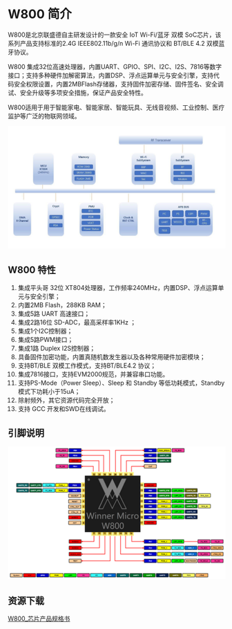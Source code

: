 # W800 简介

W800是北京联盛德自主研发设计的一款安全 IoT Wi-Fi/蓝牙 双模 SoC芯片，该系列产品支持标准的2.4G IEEE802.11b/g/n Wi-Fi 通讯协议和 BT/BLE 4.2 双模蓝牙协议。

W800 集成32位高速处理器，内置UART、GPIO、SPI、I2C、I2S、7816等数字接口；支持多种硬件加解密算法，内置DSP、浮点运算单元与安全引擎，支持代码安全权限设置，内置2MBFlash存储器，支持固件加密存储、固件签名、安全调试、安全升级等多项安全措施，保证产品安全特性。

W800适用于用于智能家电、智能家居、智能玩具、无线音视频、工业控制、医疗监护等广泛的物联网领域。 

![image](../.assets/product/w800/w800_block.png)

## W800 特性

1.  集成平头哥 32位 XT804处理器，工作频率240MHz，内置DSP、浮点运算单元与安全引擎；
2.  内置2MB Flash，288KB RAM；
3.  集成5路 UART 高速接口；
4.  集成2路16位 SD-ADC，最高采样率1KHz ；
5.  集成1个I2C控制器；
6.  集成5路PWM接口；
7.  集成1路 Duplex I2S控制器；
8.  具备固件加密功能，内置真随机数发生器以及各种常用硬件加密模块；
9.  支持BT/BLE 双模工作模式，支持BT/BLE4.2 协议；
10.  集成7816接口，支持EVM2000规范，并兼容串口功能。
11.  支持PS-Mode（Power Sleep）、Sleep 和 Standby 等低功耗模式，Standby 模式下功耗小于15uA；
12.  除射频外，其它资源代码完全开放；
13.  支持 GCC 开发和SWD在线调试。

## 引脚说明

![W800_Pin.png](../.assets/product/w800/w800_pinlist.png)

## 资源下载

[W800_芯片产品规格书](https://download.w600.fun/document/W600_%E8%8A%AF%E7%89%87%E4%BA%A7%E5%93%81%E8%A7%84%E6%A0%BC%E4%B9%A6.pdf)
